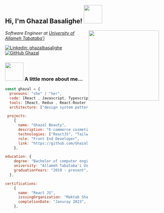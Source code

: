 <h2> Hi, I'm Ghazal Basalighe! <img src="https://media4.giphy.com/media/Xy0sBFX4QPXH3tFUrq/giphy.gif?cid=6c09b9527pssu6ygoklmlz0mwcyk5pocw66mc92dlud1x3vp&ep=v1_stickers_related&rid=giphy.gif&ct=s" width="60"></h2>
<img align='right' src="https://media1.giphy.com/media/H1f1T0tKK4jEfNt6MG/giphy.gif?cid=6c09b952kykpijc3hi9amst0b902xxqomxne4v46sornijw1&ep=v1_internal_gif_by_id&rid=giphy.gif&ct=g" width="230">
<p><em>Software Engineer at <a href="https://mcs.atu.ac.ir/en">University of Allameh Tabataba'i</a></em></p>
</em></p>

[![Linkedin: ghazalbasalighe](https://img.shields.io/badge/-ghazalbasalighe-blue?style=flat-square&logo=linkedin&logoColor=white&link=https://www.linkedin.com/in/ghazalbasalighe/)](https://www.linkedin.com/in/ghazalbasalighe/) 
[![GitHub Ghazal](https://img.shields.io/github/followers/ghazalbasalighe?label=follow&style=social&logo=github)](https://github.com/GhazalBasalighe)



### <img src="https://media1.giphy.com/media/H1f1T0tKK4jEfNt6MG/giphy.gif?cid=6c09b952kykpijc3hi9amst0b902xxqomxne4v46sornijw1&ep=v1_internal_gif_by_id&rid=giphy.gif&ct=g" width="60"> A little more about me...  

```javascript
const ghazal = {
  pronouns: "she" | "her",
  code: [React , Javascript, Typescript, HTML, CSS],
  tools: [React, Redux , React-Router , Node, Styled-Components , CSS-modules , CSS-Libraries],
  architecture: ["design system pattern" , "SPA"],

 projects: 
    {
      name: "Ghazal Beauty",
      description: "E-commerce cosmetics and skin care shop",
      technologies: ["ReactJS", "TailwindCSS" , "React-Redux" , "React-Router" , "Axios" , "Vite" , "Yarn" , "Node.js", "Express.js" , "Yup" , "Formik" ],
      role: "Front End Developer",
      link: "https://github.com/GhazalBasalighe/Ghazal-Beauty",
    },

education: {
    degree: "Bachelor of computer engineering",
    university: "Allameh Tabataba'i University",
    graduationYears: "2019 - present",
  },

certifications: 
    {
      name: "React JS",
      issuingOrganization: "Maktab Sharif Coding Bootcamp",
      completionDate: "Januray 2023",
    },
```
